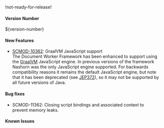 !not-ready-for-release!

#### Version Number
${version-number}

#### New Features
* [SCMOD-10362](https://portal.digitalsafe.net/browse/SCMOD-10362): GraalVM JavaScript support  
    The Document Worker Framework has been enhanced to support using the [GraalVM](https://www.graalvm.org/) JavaScript engine.  In previous versions of the framework Nashorn was the only JavaScript engine supported.  For backwards compatibility reasons it remains the default JavaScript engine, but note that it has been deprecated (see [JEP372](https://openjdk.java.net/jeps/372)), so it may not be supported by all future versions of Java.

#### Bug fixes
* SCMOD-11362: Closing script bindings and associated context to prevent memory leaks.

#### Known Issues
